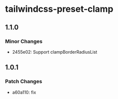 # tailwindcss-preset-clamp

## 1.1.0

### Minor Changes

- 2455e02: Support clampBorderRadiusList

## 1.0.1

### Patch Changes

- a60a110: fix
